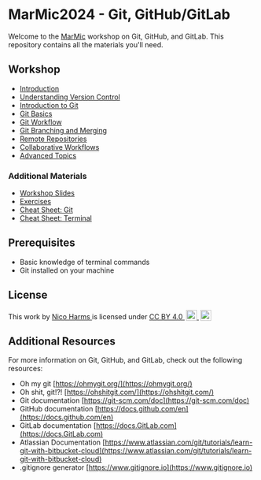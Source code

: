 # MarMic2024 - Git, GitHub/GitLab

Welcome to the [MarMic](https://marmic.mpg.de/) workshop on Git, GitHub, and GitLab. This repository contains all the materials you'll need.

## Workshop

- [Introduction](workshop/01_Introduction.md)
- [Understanding Version Control](workshop/02_Understanding_Version_Control.md)
- [Introduction to Git](workshop/03_Introduction_to_Git.md)
- [Git Basics](workshop/04_Git_Basics.md)
- [Git Workflow](workshop/05_Git_Workflow.md)
- [Git Branching and Merging](workshop/06_Git_Branching_and_merging.md)
- [Remote Repositories](workshop/07_Remote_Repositories.md)
- [Collaborative Workflows](workshop/08_Collaborative_Workflows.md)
- [Advanced Topics](workshop/09_Advanced_Topics.md)

### Additional Materials

- [Workshop Slides](slides.pdf)
- [Exercises](exercises/)
- [Cheat Sheet: Git](Cheat_Sheet_Git.md)
- [Cheat Sheet: Terminal](Cheat_Sheet_Terminal.md)

## Prerequisites
- Basic knowledge of terminal commands
- Git installed on your machine

## License

<p xmlns:cc="http://creativecommons.org/ns#" >
    This work by 
    <a rel="cc:attributionURL dct:creator" property="cc:attributionName" href="https://me.nicoharms.de">
    Nico Harms
    </a>
    is licensed under 
    <a href="http://creativecommons.org/licenses/by/4.0/?ref=chooser-v1" target="_blank" rel="license noopener noreferrer" style="display:inline-block;">
        CC BY 4.0
        <img style="height:22px!important;margin-left:3px;vertical-align:text-bottom;" src="https://mirrors.creativecommons.org/presskit/icons/cc.svg?ref=chooser-v1">
        <img style="height:22px!important;margin-left:3px;vertical-align:text-bottom;" src="https://mirrors.creativecommons.org/presskit/icons/by.svg?ref=chooser-v1">
    </a>
</p>

## Additional Resources

For more information on Git, GitHub, and GitLab, check out the following resources:

- Oh my git [https://ohmygit.org/](https://ohmygit.org/)
- Oh shit, git!?! [https://ohshitgit.com/](https://ohshitgit.com/)
- Git documentation [https://git-scm.com/doc](https://git-scm.com/doc)
- GitHub documentation [https://docs.github.com/en](https://docs.github.com/en)
- GitLab documentation [https://docs.GitLab.com](https://docs.GitLab.com)
- Atlassian Documentation [https://www.atlassian.com/git/tutorials/learn-git-with-bitbucket-cloud](https://www.atlassian.com/git/tutorials/learn-git-with-bitbucket-cloud)
- .gitignore generator [https://www.gitignore.io](https://www.gitignore.io)
